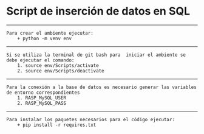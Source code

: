 # Script de inserción de datos en SQL

- - - 
~~~
Para crear el ambiente ejecutar:  
	+ python -m venv env

~~~
- - - 
~~~
Si se utiliza la terminal de git bash para  iniciar el ambiente se debe ejecutar el comando:
	1. source env/Scripts/activate
	2. source env/Scripts/deactivate

~~~

- - - 
  
~~~
Para la conexión a la base de datos es necesario generar las variables de entorno correspondientes
	1. RASP_MySQL_USER
	2. RASP_MySQL_PASS
~~~

- - - 

~~~
Para instalar los paquetes necesarios para el código ejecutar:
	+ pip install -r requires.txt

~~~
